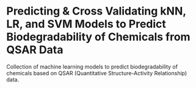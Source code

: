 # Predicting & Cross Validating kNN, LR, and SVM Models to Predict Biodegradability of Chemicals from QSAR Data
Collection of machine learning models to predict biodegradability of chemicals based on QSAR (Quantitative Structure-Activity Relationship) data.
